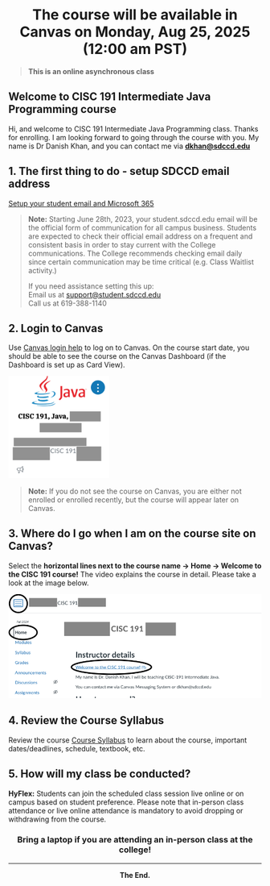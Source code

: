 # <div align="center"> The course will be available in Canvas on Monday, Aug 25, 2025 (12:00 am PST) </div> 
> **This is an online asynchronous class**

## Welcome to CISC 191 Intermediate Java Programming course

Hi, and welcome to CISC 191 Intermediate Java Programming class. Thanks for enrolling. I am looking forward to going through the course with you. My name is Dr Danish Khan, and you can contact me via **dkhan@sdccd.edu**  

## 1. The first thing to do - setup SDCCD email address
[Setup your student email and Microsoft 365](https://www.sdccd.edu/students/student-email.aspx)

> **Note:** Starting June 28th, 2023, your student.sdccd.edu email will be the official form of communication for all campus business. Students are expected to check their official email address on a frequent and consistent basis in order to stay current with the College communications. The College recommends checking email daily since certain communication may be time critical (e.g. Class Waitlist activity.)
> 
> If you need assistance setting this up:  
Email us at support@student.sdccd.edu  
Call us at 619-388-1140

## 2. Login to Canvas
Use [Canvas login help](https://www.sdccd.edu/about/departments-and-offices/instructional-services-division/online-learning-pathways-1/students/students%20login.aspx) to log on to Canvas.
On the course start date, you should be able to see the course on the Canvas Dashboard (if the Dashboard is set up as Card View).

<img src="https://github.com/d-khan/java/blob/main/Java%20canvas%20logo.png" alt="Course Logo" width="200"/>

> **Note:** If you do not see the course on Canvas, you are either not enrolled or enrolled recently, but the course will appear later on Canvas.

## 3. Where do I go when I am on the course site on Canvas?
Select the **horizontal lines next to the course name -> Home -> Welcome to the CISC 191 course!** The video explains the course in detail. Please take a look at the image below.

<img src="https://github.com/d-khan/java/blob/main/Course%20homepage.png" alt="drawing" width="600"/>

## 4. Review the Course Syllabus
Review the course [Course Syllabus](https://github.com/d-khan/java/blob/main/Syllabus.md) to learn about the course, important dates/deadlines, schedule, textbook, etc.

## 5. How will my class be conducted?
**HyFlex:** Students can join the scheduled class session live online or on campus based on student preference. Please note that in-person class attendance or live online attendance is mandatory to avoid dropping or withdrawing from the course.

### <div align="center">Bring a laptop if you are attending an in-person class at the college!</div> 
___
**<div align="center">The End.**</div> 

